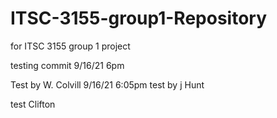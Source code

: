 # ITSC-3155-group1-Repository
 for ITSC 3155 group 1 project
 
 testing commit 9/16/21 6pm

Test by W. Colvill 9/16/21 6:05pm
test by j Hunt

test Clifton